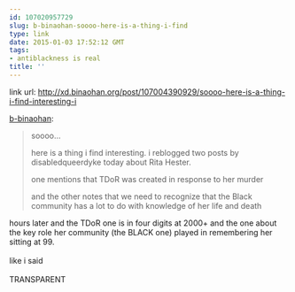 ```yaml
---
id: 107020957729
slug: b-binaohan-soooo-here-is-a-thing-i-find
type: link
date: 2015-01-03 17:52:12 GMT
tags:
- antiblackness is real
title: ''
---
```

link url: http://xd.binaohan.org/post/107004390929/soooo-here-is-a-thing-i-find-interesting-i

<p><a href="http://xd.binaohan.org/post/107004390929/soooo-here-is-a-thing-i-find-interesting-i" class="tumblr_blog">b-binaohan</a>:</p>

<blockquote>
<p>soooo…</p> <p>here is a thing i find interesting. i reblogged two posts by disabledqueerdyke today about Rita Hester.</p> <p>one mentions that TDoR was created in response to her murder</p> <p>and the other notes that we need to recognize that the Black community has a lot to do with knowledge of her life and death</p> </blockquote>

<p>hours later and the TDoR one is in four digits at 2000+ and the one about the key role her community (the BLACK one) played in remembering her sitting at 99.<br/><br/>like i said<br/><br/>TRANSPARENT</p>